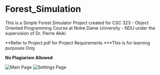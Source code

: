 # Forest_Simulation
This is a Simple Forest Simulator Project created for CSC  323 - Object Oriented Programming Course at Notre Dame University - NDU under the supervision of Dr. Pierre Akiki


**Refer to Project.pdf for Project Requirements
***This is for learning purposes Only

****************No Plagiarism Allowed****************

![Main Page](https://drive.google.com/open?id=1q9GpeoLFodLDyAv45p2KjKQPlahkcNvd)
![Settings Page](https://drive.google.com/file/d/1O0XtzDjNzmBbG2sPfnXnqeHq28qC1HAM/view?usp=sharing)
